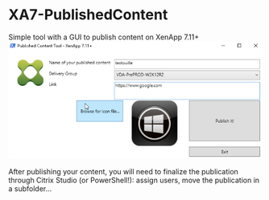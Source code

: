 # XA7-PublishedContent
Simple tool with a GUI to publish content on XenApp 7.11+
![Screenshot of the tool](/images/screenshot1.png)

After publishing your content, you will need to finalize the publication through Citrix Studio (or PowerShell!): assign users, move the publication in a subfolder...
